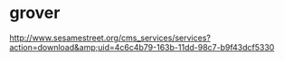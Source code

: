 # grover
http://www.sesamestreet.org/cms_services/services?action=download&amp;uid=4c6c4b79-163b-11dd-98c7-b9f43dcf5330
